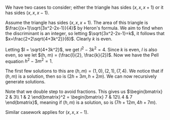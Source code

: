 We have two cases to consider; either the triangle has sides $(x, x, x+1)$ or it has sides $(x, x, x-1)$.

Assume the triangle has sides $(x, x, x+1)$. The area of this triangle is $\frac{(x+1)\sqrt{3x^2-2x-1}}{4}$ by Heron's formula. We aim to find when the discriminant is an integer, so letting $\sqrt{3x^2-2x-1}=k$, it follows that $x=\frac{2+2\sqrt{4+3k^2}}{6}$. Clearly $k$ is even.

Letting $l = \sqrt{4+3k^2}$, we get $l^2 - 3k^2 = 4$. Since $k$ is even, $l$ is also even, so we let $(h, m) = (\frac{l}{2}, \frac{k}{2})$. Now we have the Pell equation $h^2 - 3m^2 = 1$.

The first few solutions to this are $(h, m) = (1, 0), (2, 1), (7, 4)$. We notice that if $(h, m)$ is a solution, then so is $(2h+3m, h+2m)$. We can now recursively generate solutions. 

Note that we double step to avoid fractions. This gives us $\begin{bmatrix}
2 & 3\\
1 & 2
\end{bmatrix}^2 = \begin{bmatrix}
7 & 12\\
4 & 7
\end{bmatrix}$, meaning if $(h, m)$ is a solution, so is $(7h+12m, 4h+7m)$.

Similar casework applies for $(x, x, x-1)$.